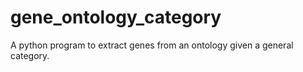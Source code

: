 # gene_ontology_category
A python program to extract genes from an ontology given a general category.
